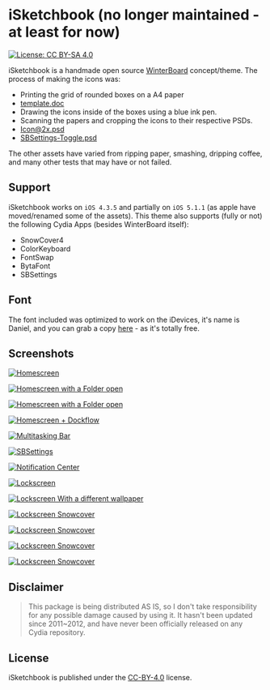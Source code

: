 # iSketchbook (no longer maintained - at least for now)

[![License: CC BY-SA 4.0](https://img.shields.io/badge/License-CC%20BY--SA%204.0-lightgrey.svg)](http://creativecommons.org/licenses/by-sa/4.0/)

iSketchbook is a handmade open source [WinterBoard](https://www.theiphonewiki.com/wiki/WinterBoard) concept/theme.
The process of making the icons was:
- Printing the grid of rounded boxes on a A4 paper
 - [template.doc](/tempalte.doc)
- Drawing the icons inside of the boxes using a blue ink pen.
- Scanning the papers and cropping the icons to their respective PSDs.
 - [Icon@2x.psd](/PSDs/Icon@2x.psd)
 - [SBSettings-Toggle.psd](/PSDs/SBSettings-Toggle.psd)

The other assets have varied from ripping paper, smashing, dripping coffee, and many other tests that may have or not failed.

## Support

iSketchbook works on `iOS 4.3.5` and partially on `iOS 5.1.1` (as apple have moved/renamed some of the assets).
This theme also supports (fully or not) the following Cydia Apps (besides WinterBoard itself):
- SnowCover4
- ColorKeyboard
- FontSwap
- BytaFont
- SBSettings

## Font

The font included was optimized to work on the iDevices, it's name is Daniel, and you can grab a copy [here](http://www.dafont.com/pt/daniel.font) - as it's totally free.

## Screenshots

[![Homescreen](../../blob/screenshots/images/homescreen.PNG)](../../blob/screenshots/images/homescreen.PNG)

[![Homescreen with a Folder open](../../blob/screenshots/images/homescreen-folder-02.PNG)](../../blob/screenshots/images/homescreen-folder-02.PNG)

[![Homescreen with a Folder open](../../blob/screenshots/images/homescreen-folder-03.PNG)](../../blob/screenshots/images/homescreen-folder-03.PNG)

[![Homescreen + Dockflow](../../blob/screenshots/images/homescreen-dockflow.PNG)](../../blob/screenshots/images/homescreen-dockflow.PNG)

[![Multitasking Bar](../../blob/screenshots/images/multitasking-bar-01.PNG)](../../blob/screenshots/images/multitasking-bar-01.PNG)

[![SBSettings](../../blob/screenshots/images/sbsettings-01.PNG)](../../blob/screenshots/images/sbsettings-01.PNG)

[![Notification Center](../../blob/screenshots/images/notification-center-01.PNG)](../../blob/screenshots/images/notification-center-01.PNG)

[![Lockscreen](../../blob/screenshots/images/lockscreen-01.PNG)](../../blob/screenshots/images/lockscreen-01.PNG)

[![Lockscreen With a different wallpaper](../../blob/screenshots/images/lockscreen-02.PNG)](../../blob/screenshots/images/lockscreen-02.PNG)

[![Lockscreen Snowcover](../../blob/screenshots/images/lockscreen-03-snowcover.PNG)](../../blob/screenshots/images/lockscreen-03-snowcover.PNG)

[![Lockscreen Snowcover](../../blob/screenshots/images/lockscreen-06.PNG)](../../blob/screenshots/images/lockscreen-06.PNG)

[![Lockscreen Snowcover](../../blob/screenshots/images/lockscreen-04-notification.PNG)](../../blob/screenshots/images/lockscreen-04-notification.PNG)

[![Lockscreen Snowcover](../../blob/screenshots/images/lockscreen-05-charging.PNG)](../../blob/screenshots/images/lockscreen-05-charging.PNG)

## Disclaimer

> This package is being distributed AS IS, so I don't take responsibility for any possible damage caused by using it. It hasn't been updated since 2011~2012, and have never been officially released on any Cydia repository.

## License

iSketchbook is published under the [CC-BY-4.0](/LICENSE) license.
